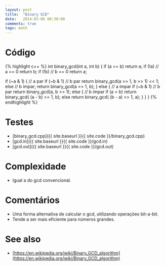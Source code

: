 ```yaml
---
layout: post
title:  "Binary GCD"
date:   2014-03-06 00:30:00
comments: true
tags: math
---
```


# Código

{% highlight c++ %}
int binary_gcd(int a, int b) {
  if (a == b)
    return a;
  if (!a)                       // a == 0
    return b;
  if (!b)                       // b == 0
    return a;

  if (~a & 1) {                 // a par
    if (~b & 1)                 // b par
      return binary_gcd(a >> 1, b >> 1) << 1;
    else                        // b ímpar;
      return binary_gcd(a >> 1, b);
  }
  else {                        // a ímpar
    if (~b & 1)                 // b par
      return binary_gcd(a, b >> 1);
    else {                      // b ímpar
      if (a > b)
        return binary_gcd( (a - b) >> 1, b);
      else
        return binary_gcd( (b - a) >> 1, a);
    }
  }
}
{% endhighlight %}

# Testes
* [binary_gcd.cpp]({{ site.baseurl }}{{ site.code }}/binary_gcd.cpp)
* [gcd.in]({{ site.baseurl }}{{ site.code }}/gcd.in)
* [gcd.out]({{ site.baseurl }}{{ site.code }}/gcd.out)

# Complexidade
* Igual a do gcd convencional.

# Comentários
* Uma forma alternativa de calcular o gcd, utilizando operações bit-a-bit.
* Tende a ser mais eficiente para números grandes.

# See also
+ [https://en.wikipedia.org/wiki/Binary_GCD_algorithm](https://en.wikipedia.org/wiki/Binary_GCD_algorithm)
